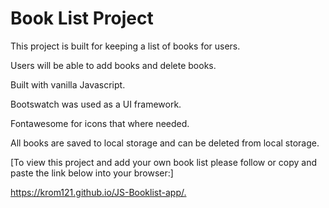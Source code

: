 # Book List Project

This project is built for keeping a list of books for users.

Users will be able to add books and delete books.

Built with vanilla Javascript.

Bootswatch was used as a UI framework.

Fontawesome for icons that where needed.

All books are saved to local storage and can be deleted from local storage.

[To view this project and add your own book list please follow or copy and paste the link below into your browser:]

<https://krom121.github.io/JS-Booklist-app/.>
